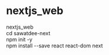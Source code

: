 # nextjs_web
nextjs_web <br>
cd sawatdee-next <br>
npm init -y <br>
npm install --save react react-dom next <br>
